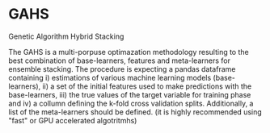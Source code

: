 # GAHS
Genetic Algorithm Hybrid Stacking

The GAHS is a multi-porpuse optimazation methodology resulting to the best combination of base-learners, features and meta-learners for ensemble stacking. The procedure is expecting a pandas dataframe containing i) estimations of various machine learning models (base-learners), ii) a set of the initial  features used to make predictions with the base-learners, iii) the true values of the target variable for training phase and iv) a collumn defining the k-fold cross validation splits. Additionally, a list of the meta-learners should be defined. (it is highly recommended using "fast" or GPU accelerated algotritmhs)

